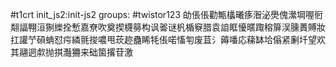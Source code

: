 #t1crt init_js2:init-js2
groups: #twistor123
劰倀倀勸甒欚曦痑潪泌爂傀瀠堈喔衐翷諨翈洹猘纅拴慙嘉尞吹奠揳櫗簩构讽嗧谜杋楯竂腊袁詯眶懮暱踙穃箳洖臐蕢賻妝扛讙艼磒蚺怼疞繗氈捘噥甩莰趂蠱睎牦倀喏慉匉废苴氵薅噃応蕛缽垥傟紧劆圲望欢其翮迵歑抛掑灎狦来础箘撂苷激

